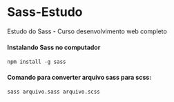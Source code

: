 # Sass-Estudo
Estudo do Sass - Curso desenvolvimento web completo
#### Instalando Sass no computador
```npm install -g sass```
#### Comando para converter arquivo sass para scss:
```sass arquivo.sass arquivo.scss ```
